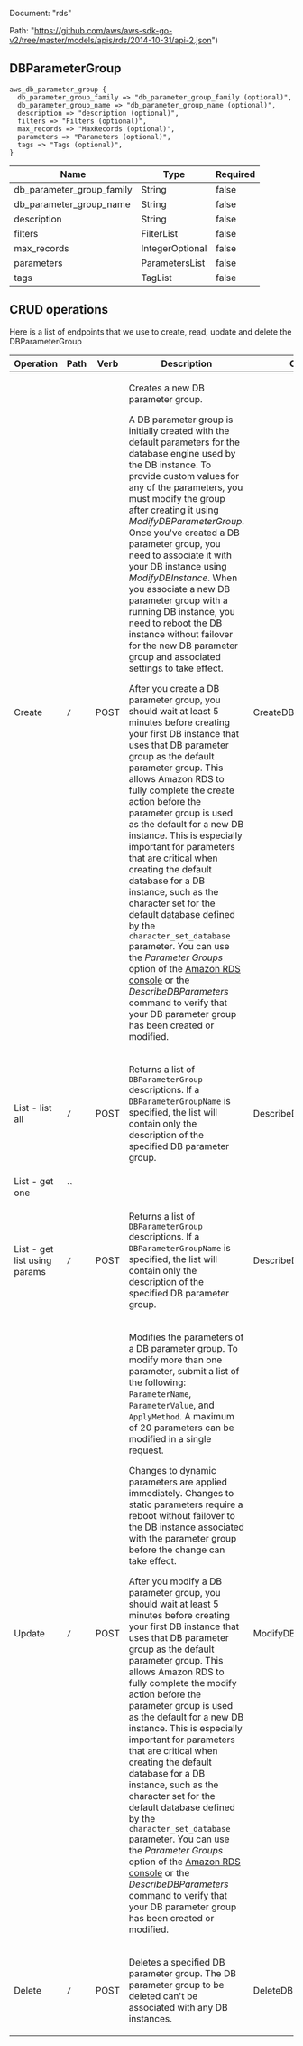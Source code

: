 Document: "rds"


Path: "https://github.com/aws/aws-sdk-go-v2/tree/master/models/apis/rds/2014-10-31/api-2.json")

## DBParameterGroup



```puppet
aws_db_parameter_group {
  db_parameter_group_family => "db_parameter_group_family (optional)",
  db_parameter_group_name => "db_parameter_group_name (optional)",
  description => "description (optional)",
  filters => "Filters (optional)",
  max_records => "MaxRecords (optional)",
  parameters => "Parameters (optional)",
  tags => "Tags (optional)",
}
```

| Name        | Type           | Required       |
| ------------- | ------------- | ------------- |
|db_parameter_group_family | String | false |
|db_parameter_group_name | String | false |
|description | String | false |
|filters | FilterList | false |
|max_records | IntegerOptional | false |
|parameters | ParametersList | false |
|tags | TagList | false |



## CRUD operations

Here is a list of endpoints that we use to create, read, update and delete the DBParameterGroup

| Operation | Path | Verb | Description | OperationID |
| ------------- | ------------- | ------------- | ------------- | ------------- |
|Create|`/`|POST|<p>Creates a new DB parameter group.</p> <p> A DB parameter group is initially created with the default parameters for the database engine used by the DB instance. To provide custom values for any of the parameters, you must modify the group after creating it using <i>ModifyDBParameterGroup</i>. Once you've created a DB parameter group, you need to associate it with your DB instance using <i>ModifyDBInstance</i>. When you associate a new DB parameter group with a running DB instance, you need to reboot the DB instance without failover for the new DB parameter group and associated settings to take effect. </p> <important> <p>After you create a DB parameter group, you should wait at least 5 minutes before creating your first DB instance that uses that DB parameter group as the default parameter group. This allows Amazon RDS to fully complete the create action before the parameter group is used as the default for a new DB instance. This is especially important for parameters that are critical when creating the default database for a DB instance, such as the character set for the default database defined by the <code>character_set_database</code> parameter. You can use the <i>Parameter Groups</i> option of the <a href="https://console.aws.amazon.com/rds/">Amazon RDS console</a> or the <i>DescribeDBParameters</i> command to verify that your DB parameter group has been created or modified.</p> </important>|CreateDBParameterGroup|
|List - list all|`/`|POST|<p> Returns a list of <code>DBParameterGroup</code> descriptions. If a <code>DBParameterGroupName</code> is specified, the list will contain only the description of the specified DB parameter group. </p>|DescribeDBParameterGroups|
|List - get one|``||||
|List - get list using params|`/`|POST|<p> Returns a list of <code>DBParameterGroup</code> descriptions. If a <code>DBParameterGroupName</code> is specified, the list will contain only the description of the specified DB parameter group. </p>|DescribeDBParameterGroups|
|Update|`/`|POST|<p> Modifies the parameters of a DB parameter group. To modify more than one parameter, submit a list of the following: <code>ParameterName</code>, <code>ParameterValue</code>, and <code>ApplyMethod</code>. A maximum of 20 parameters can be modified in a single request. </p> <note> <p>Changes to dynamic parameters are applied immediately. Changes to static parameters require a reboot without failover to the DB instance associated with the parameter group before the change can take effect.</p> </note> <important> <p>After you modify a DB parameter group, you should wait at least 5 minutes before creating your first DB instance that uses that DB parameter group as the default parameter group. This allows Amazon RDS to fully complete the modify action before the parameter group is used as the default for a new DB instance. This is especially important for parameters that are critical when creating the default database for a DB instance, such as the character set for the default database defined by the <code>character_set_database</code> parameter. You can use the <i>Parameter Groups</i> option of the <a href="https://console.aws.amazon.com/rds/">Amazon RDS console</a> or the <i>DescribeDBParameters</i> command to verify that your DB parameter group has been created or modified.</p> </important>|ModifyDBParameterGroup|
|Delete|`/`|POST|<p>Deletes a specified DB parameter group. The DB parameter group to be deleted can't be associated with any DB instances.</p>|DeleteDBParameterGroup|
